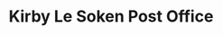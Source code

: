 ---
title: "Kirby Le Soken Post Office"
url: /frinton-on-sea/kirby-le-soken-post-office/
shop: Lebensmittel
---